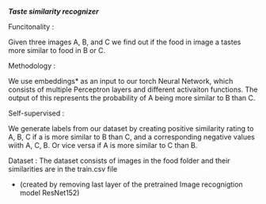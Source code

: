 ***Taste similarity recognizer***

Funcitonality :

Given three images A, B, and C we find out if the food in image a tastes more similar to food in B or C. 

Methodology :

We use embeddings* as an input to our torch Neural Network, which consists of multiple Perceptron layers and different activaiton functions. The output of this represents the probability of A being more similar to B than C. 

Self-supervised :

We generate labels from our dataset by creating positive similarity rating to A, B, C if a is more similar to B than C, and a corresponding negative values wiith A, C, B. Or vice versa if A is more similar to C than B. 


Dataset :
The dataset consists of images in the food folder and their similarities are in the train.csv file




* (created by removing last layer of the pretrained Image recognigtion model ResNet152)
